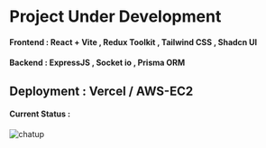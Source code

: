 # Project Under Development

#### **Frontend** : React + Vite , Redux Toolkit , Tailwind CSS , Shadcn UI

#### **Backend** : ExpressJS , Socket io , Prisma ORM

## Deployment : Vercel / AWS-EC2

#### Current Status :

![chatup](https://github.com/MuhammadAli13562/Full-stack-Chat-App/assets/40227926/a96ed0cf-3353-4fe3-a855-ea92015aba0f)
